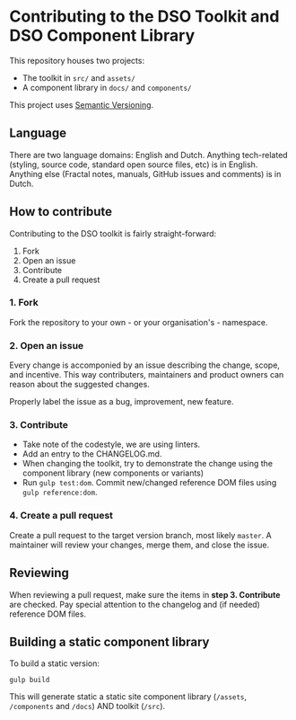 # Contributing to the DSO Toolkit and DSO Component Library
This repository houses two projects:
* The toolkit in `src/` and `assets/`
* A component library in `docs/` and `components/`

This project uses [Semantic Versioning](http://semver.org/).

## Language
There are two language domains: English and Dutch. Anything tech-related (styling, source code, standard open source files, etc) is in English. Anything else (Fractal notes, manuals, GitHub issues and comments) is in Dutch.

## How to contribute
Contributing to the DSO toolkit is fairly straight-forward:
1. Fork
2. Open an issue
3. Contribute
4. Create a pull request

### 1. Fork
Fork the repository to your own - or your organisation's - namespace.

### 2. Open an issue
Every change is accomponied by an issue describing the change, scope, and incentive. This way contributers, maintainers and product owners can reason about the suggested changes.

Properly label the issue as a bug, improvement, new feature.

### 3. Contribute
* Take note of the codestyle, we are using linters.
* Add an entry to the CHANGELOG.md.
* When changing the toolkit, try to demonstrate the change using the component library (new components or variants)
* Run `gulp test:dom`. Commit new/changed reference DOM files using `gulp reference:dom`.

### 4. Create a pull request
Create a pull request to the target version branch, most likely `master`. A maintainer will review your changes, merge them, and close the issue.

## Reviewing
When reviewing a pull request, make sure the items in __step 3. Contribute__ are checked. Pay special attention to the changelog and (if needed) reference DOM files.

## Building a static component library
To build a static version:
```
gulp build
```

This will generate static a static site component library (`/assets`, `/components` and `/docs`) AND toolkit (`/src`).
